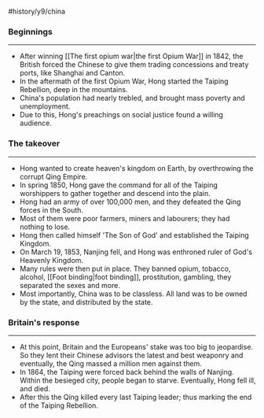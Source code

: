 #history/y9/china 

### Beginnings
---
- After winning [[The first opium war|the first Opium War]] in 1842, the British forced the Chinese to give them trading concessions and treaty ports, like Shanghai and Canton.
- In the aftermath of the first Opium War, Hong started the Taiping Rebellion, deep in the mountains.
- China's population had nearly trebled, and brought mass poverty and unemployment.
- Due to this, Hong's preachings on social justice found a willing audience.

### The takeover
---
- Hong wanted to create heaven's kingdom on Earth, by overthrowing the corrupt Qing Empire.
- In spring 1850, Hong gave the command for all of the Taiping worshippers to gather together and descend into the plain.
- Hong had an army of over 100,000 men, and they defeated the Qing forces in the South.
- Most of them were poor farmers, miners and labourers; they had nothing to lose.
- Hong then called himself 'The Son of God' and established the Taiping Kingdom.
- On March 19, 1853, Nanjing fell, and Hong was enthroned ruler of God's Heavenly Kingdom.
- Many rules were then put in place. They banned opium, tobacco, alcohol, [[Foot binding|foot binding]], prostitution, gambling, they separated the sexes and more. 
- Most importantly, China was to be classless. All land was to be owned by the state, and distributed by the state.

### Britain's response
---
- At this point, Britain and the Europeans' stake was too big to jeopardise. So they lent their Chinese advisors the latest and best weaponry and eventually, the Qing massed a million men against them.
- In 1864, the Taiping were forced back behind the walls of Nanjing. Within the besieged city, people began to starve. Eventually, Hong fell ill, and died.
- After this the Qing killed every last Taiping leader; thus marking the end of the Taiping Rebellion.
